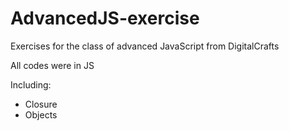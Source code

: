 # AdvancedJS-exercise

Exercises for the class of advanced JavaScript from DigitalCrafts

All codes were in JS

Including:
- Closure
- Objects